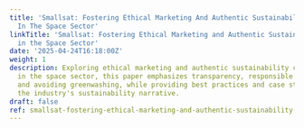 ```yaml
---
title: 'Smallsat: Fostering Ethical Marketing And Authentic Sustainability Communication
  In The Space Sector'
linkTitle: 'Smallsat: Fostering Ethical Marketing and Authentic Sustainability Communication
  in the Space Sector'
date: '2025-04-24T16:18:00Z'
weight: 1
description: Exploring ethical marketing and authentic sustainability communication
  in the space sector, this paper emphasizes transparency, responsible messaging,
  and avoiding greenwashing, while providing best practices and case studies to enhance
  the industry's sustainability narrative.
draft: false
ref: smallsat-fostering-ethical-marketing-and-authentic-sustainability-communication-in-the-space-sector
---
```


